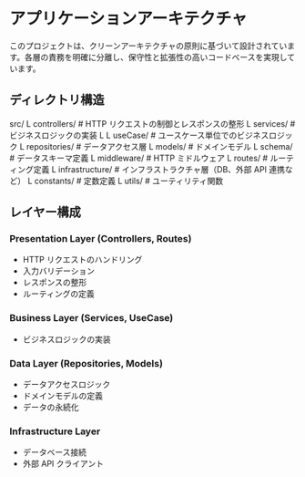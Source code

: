 # アプリケーションアーキテクチャ

このプロジェクトは、クリーンアーキテクチャの原則に基づいて設計されています。各層の責務を明確に分離し、保守性と拡張性の高いコードベースを実現しています。

## ディレクトリ構造

src/
L controllers/ # HTTP リクエストの制御とレスポンスの整形
L services/ # ビジネスロジックの実装
L L useCase/ # ユースケース単位でのビジネスロジック
L repositories/ # データアクセス層
L models/ # ドメインモデル
L schema/ # データスキーマ定義
L middleware/ # HTTP ミドルウェア
L routes/ # ルーティング定義
L infrastructure/ # インフラストラクチャ層（DB、外部 API 連携など）
L constants/ # 定数定義
L utils/ # ユーティリティ関数

## レイヤー構成

### Presentation Layer (Controllers, Routes)

- HTTP リクエストのハンドリング
- 入力バリデーション
- レスポンスの整形
- ルーティングの定義

### Business Layer (Services, UseCase)

- ビジネスロジックの実装

### Data Layer (Repositories, Models)

- データアクセスロジック
- ドメインモデルの定義
- データの永続化

### Infrastructure Layer

- データベース接続
- 外部 API クライアント
